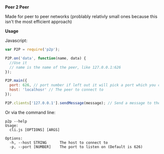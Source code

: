 __Peer 2 Peer__

Made for peer to peer networks (problably relativly small ones because this isn't the most efficient approach)

__Usage__

Javascript:

````javascript
var P2P = require('p2p');

P2P.on('data', function(name, data) {
  //Use it
  // name is the name of the peer, like 127.0.0.1:626
});

P2P.main({
  port: 626, // port number if left out it will pick a port which you can get like P2P.port
  host: 'localhosr' // The peer to connect to
});

P2P.clients['127.0.0.1'].sendMessage(message); // Send a message to the client the port is the server port
````

Or via the command line:

````
p2p --help
Usage:
  cli.js [OPTIONS] [ARGS]

Options:
  -h, --host STRING      The host to connect to
  -p, --port [NUMBER]    The port to listen on (Default is 626)
````
